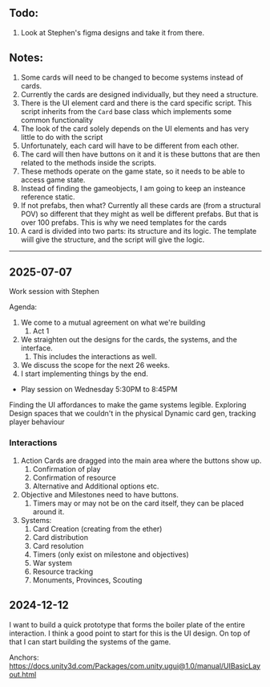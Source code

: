 ## Todo:
1. Look at Stephen's figma designs and take it from there. 

## Notes:
1. Some cards will need to be changed to become systems instead of cards.
2. Currently the cards are designed individually, but they need a structure. 
3. There is the UI element card and there is the card specific script. This script inherits from the `Card` base class which implements some common functionality 
4. The look of the card solely depends on the UI elements and has very little to do with the script 
5. Unfortunately, each card will have to be different from each other. 
6. The card will then have buttons on it and it is these buttons that are then related to the methods inside the scripts.
7. These methods operate on the game state, so it needs to be able to access game state. 
8. Instead of finding the gameobjects, I am going to keep an insteance reference static. 
9. If not prefabs, then what? Currently all these cards are (from a structural POV) so different that they might as well be different prefabs. But that is over 100 prefabs. This is why we need templates for the cards
10. A card is divided into two parts: its structure and its logic. The template wiill give the structure, and the script will give the logic. 


---
## 2025-07-07
Work session with Stephen 

Agenda:
1. We come to a mutual agreement on what we're building 
	1. Act 1
2. We straighten out the designs for the cards, the systems, and the interface. 
	1. This includes the interactions as well. 
3. We discuss the scope for the next 26 weeks.
4. I start implementing things by the end. 

- Play session on Wednesday 5:30PM to 8:45PM 

Finding the UI affordances to make the game systems legible. 
Exploring Design spaces that we couldn't in the physical 
Dynamic card gen, tracking player behaviour 


### Interactions 
1. Action Cards are dragged into the main area where the buttons show up. 
	1. Confirmation of play 
	2. Confirmation of resource
	3. Alternative and Additional options etc. 
2. Objective and Milestones need to have buttons. 
	1. Timers may or may not be on the card itself, they can be placed around it. 
3. Systems:
	1. Card Creation (creating from the ether)
	2. Card distribution 
	3. Card resolution
	4. Timers (only exist on milestone and objectives)
	5. War system 
	6. Resource tracking 
	7. Monuments, Provinces, Scouting




## 2024-12-12
I want to build a quick prototype that forms the boiler plate of the entire interaction. I think a good point to start for this is the UI design. On top of that I can start building the systems of the game.

Anchors: https://docs.unity3d.com/Packages/com.unity.ugui@1.0/manual/UIBasicLayout.html 


